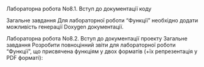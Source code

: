 Лабораторна робота No8.1. Вступ до документації коду

Загальне завдання
Для лабораторної роботи “Функції” необхідно додати можливість генерації Doxygen
документації.

Лабораторна робота No8.2. Вступ до документації проекту
Загальне завдання
Розробити повноцінний звіти для лабораторної роботи “Функції”, що присвячена функціям
у двох форматів (+їх репрезентація у PDF форматі):
